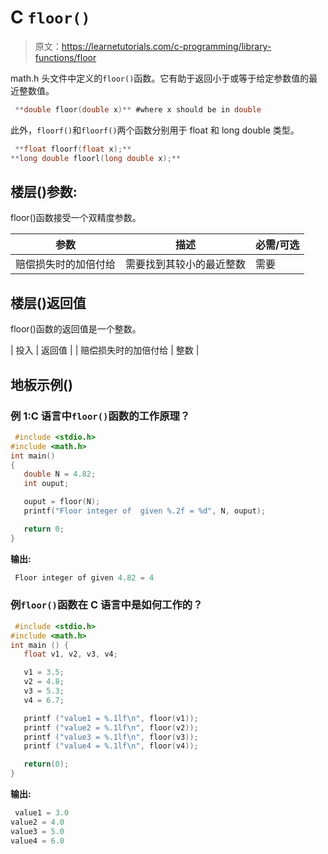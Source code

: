 # C `floor()`

> 原文：<https://learnetutorials.com/c-programming/library-functions/floor>

math.h 头文件中定义的`floor()`函数。它有助于返回小于或等于给定参数值的最近整数值。

```c
 **double floor(double x)** #where x should be in double 

```

此外，`floorf()`和`floorf()`两个函数分别用于 float 和 long double 类型。

```c
 **float floorf(float x);** 
**long double floorl(long double x);** 

```

## 楼层()参数:

floor()函数接受一个双精度参数。

| 参数 | 描述 | 必需/可选 |
| --- | --- | --- |
| 赔偿损失时的加倍付给 | 需要找到其较小的最近整数 | 需要 |

## 楼层()返回值

floor()函数的返回值是一个整数。

| 投入 | 返回值 |
| 赔偿损失时的加倍付给 | 整数 |

## 地板示例()

### 例 1:C 语言中`floor()`函数的工作原理？

```c
 #include <stdio.h>
#include <math.h>
int main()
{
   double N = 4.82;
   int ouput;

   ouput = floor(N);
   printf("Floor integer of  given %.2f = %d", N, ouput);

   return 0;
} 

```

**输出:**

```c
 Floor integer of given 4.82 = 4 
```

### 例`floor()`函数在 C 语言中是如何工作的？

```c
 #include <stdio.h>
#include <math.h>
int main () {
   float v1, v2, v3, v4;

   v1 = 3.5;
   v2 = 4.8;
   v3 = 5.3;
   v4 = 6.7;

   printf ("value1 = %.1lf\n", floor(v1));
   printf ("value2 = %.1lf\n", floor(v2));
   printf ("value3 = %.1lf\n", floor(v3));
   printf ("value4 = %.1lf\n", floor(v4));

   return(0);
} 

```

**输出:**

```c
 value1 = 3.0
value2 = 4.0
value3 = 5.0
value4 = 6.0 
```